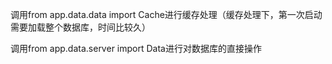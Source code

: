 调用from app.data.data import Cache进行缓存处理（缓存处理下，第一次启动需要加载整个数据库，时间比较久）


调用from app.data.server import Data进行对数据库的直接操作
